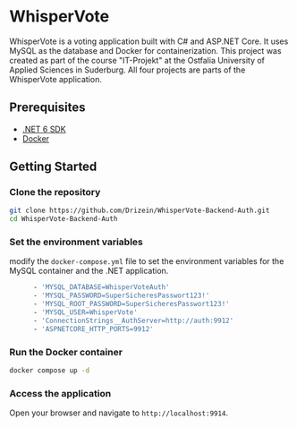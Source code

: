 ﻿# WhisperVote

WhisperVote is a voting application built with C# and ASP.NET Core. It uses MySQL as the database and Docker for containerization.
This project was created as part of the course "IT-Projekt" at the Ostfalia University of Applied Sciences in Suderburg.
All four projects are parts of the WhisperVote application.

## Prerequisites

- [.NET 6 SDK](https://dotnet.microsoft.com/download/dotnet/6.0)
- [Docker](https://www.docker.com/get-started)

## Getting Started

### Clone the repository

```sh
git clone https://github.com/Drizein/WhisperVote-Backend-Auth.git
cd WhisperVote-Backend-Auth
```

### Set the environment variables

modify the `docker-compose.yml` file to set the environment variables for the MySQL container and the .NET application.

```sh
      - 'MYSQL_DATABASE=WhisperVoteAuth'
      - 'MYSQL_PASSWORD=SuperSicheresPasswort123!'
      - 'MYSQL_ROOT_PASSWORD=SuperSicheresPasswort123!'
      - 'MYSQL_USER=WhisperVote'
      - 'ConnectionStrings__AuthServer=http://auth:9912'
      - 'ASPNETCORE_HTTP_PORTS=9912'
```

### Run the Docker container

```sh
docker compose up -d
```

### Access the application

Open your browser and navigate to `http://localhost:9914`.